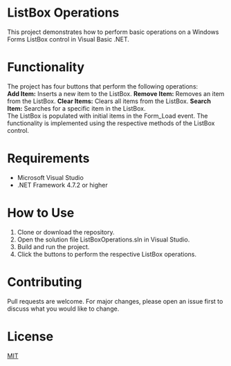 # ListBox Operations

This project demonstrates how to perform basic operations on a Windows Forms ListBox control in Visual Basic .NET.

# Functionality

The project has four buttons that perform the following operations:
<br/>
<b>Add Item:</b> Inserts a new item to the ListBox.
<b>Remove Item:</b> Removes an item from the ListBox.
<b>Clear Items:</b> Clears all items from the ListBox.
<b>Search Item:</b> Searches for a specific item in the ListBox.
<br/>
The ListBox is populated with initial items in the Form_Load event. The functionality is implemented using the respective methods of the ListBox control.

# Requirements
<ul>
  <li>Microsoft Visual Studio</li>
  <li>.NET Framework 4.7.2 or higher</li>
</ul>

# How to Use
<ol>
  <li>Clone or download the repository.</li>
  <li>Open the solution file ListBoxOperations.sln in Visual Studio.</li>
  <li>Build and run the project.</li>
  <li>Click the buttons to perform the respective ListBox operations.</li>
</ol>

# Contributing

Pull requests are welcome. For major changes, please open an issue first to discuss what you would like to change.

# License

<a href="https://choosealicense.com/licenses/mit/" target="_blank">MIT</a>
